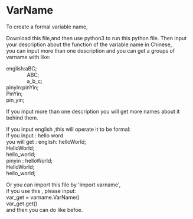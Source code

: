 # VarName
To create a formal variable name,

Download this file,and then use python3 to run this python file. 
Then input your description about the function of the variable name in Chinese,  
you can input more than one description and you can get a groups of varname with like:  
  
english:aBC;  
&ensp;&ensp;&ensp;&ensp;&ensp;&ensp;&ensp;&ensp;ABC;  
&ensp;&ensp;&ensp;&ensp;&ensp;&ensp;&ensp;&ensp;a_b_c;  
pinyin:pinYin;  
        PinYin;  
        pin_yin;  
          
If you input more than one description you will get more names about it behind them.  
  
If you input english ,this will operate it to  be formal:  
    if you input : hello word  
    you will get : english: helloWorld;  
                            HelloWorld;  
                            hello_world;  
                   pinyin : helloWorld;  
                            HelloWorld;  
                            hello_world;  
                              
                                
  
Or you can import this file by 'import varname',  
if you use this , please input:  
        var_get = varname.VarName()  
        var_get.get()  
and then you can do like befoe.  

                            
